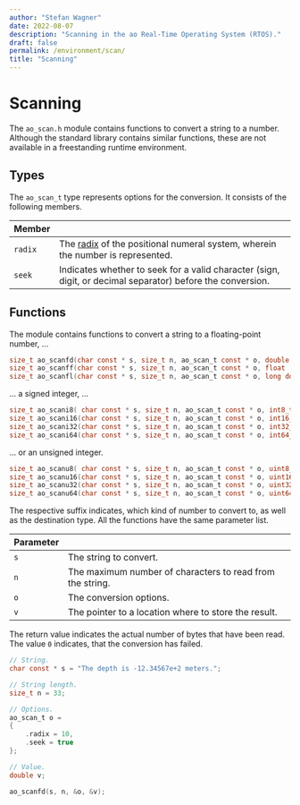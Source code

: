 ```yaml
---
author: "Stefan Wagner"
date: 2022-08-07
description: "Scanning in the ao Real-Time Operating System (RTOS)."
draft: false
permalink: /environment/scan/
title: "Scanning"
---
```


# Scanning

The `ao_scan.h` module contains functions to convert a string to a number. Although the standard library contains similar functions, these are not available in a freestanding runtime environment.

## Types

The `ao_scan_t` type represents options for the conversion. It consists of the following members.

| Member | |
|--------|-|
| `radix` | The [radix](https://en.wikipedia.org/wiki/Radix) of the positional numeral system, wherein the number is represented. |
| `seek` | Indicates whether to seek for a valid character (sign, digit, or decimal separator) before the conversion. |

## Functions

The module contains functions to convert a string to a floating-point number, ... 

```c
size_t ao_scanfd(char const * s, size_t n, ao_scan_t const * o, double      * v);
size_t ao_scanff(char const * s, size_t n, ao_scan_t const * o, float       * v);
size_t ao_scanfl(char const * s, size_t n, ao_scan_t const * o, long double * v);
```

... a signed integer, ... 

```c
size_t ao_scani8( char const * s, size_t n, ao_scan_t const * o, int8_t  * v);
size_t ao_scani16(char const * s, size_t n, ao_scan_t const * o, int16_t * v);
size_t ao_scani32(char const * s, size_t n, ao_scan_t const * o, int32_t * v);
size_t ao_scani64(char const * s, size_t n, ao_scan_t const * o, int64_t * v);
```

... or an unsigned integer. 

```c
size_t ao_scanu8( char const * s, size_t n, ao_scan_t const * o, uint8_t  * v);
size_t ao_scanu16(char const * s, size_t n, ao_scan_t const * o, uint16_t * v);
size_t ao_scanu32(char const * s, size_t n, ao_scan_t const * o, uint32_t * v);
size_t ao_scanu64(char const * s, size_t n, ao_scan_t const * o, uint64_t * v);
```

The respective suffix indicates, which kind of number to convert to, as well as the destination type. All the functions have the same parameter list.

| Parameter | |
|-----------|-|
| `s` | The string to convert. |
| `n` | The maximum number of characters to read from the string. |
| `o` | The conversion options. |
| `v` | The pointer to a location where to store the result. |

The return value indicates the actual number of bytes that have been read. The value `0` indicates, that the conversion has failed.

```c
// String.
char const * s = "The depth is -12.34567e+2 meters.";

// String length.
size_t n = 33;

// Options.
ao_scan_t o =
{
    .radix = 10,
    .seek = true
};

// Value.
double v;
```

```c
ao_scanfd(s, n, &o, &v);
```
